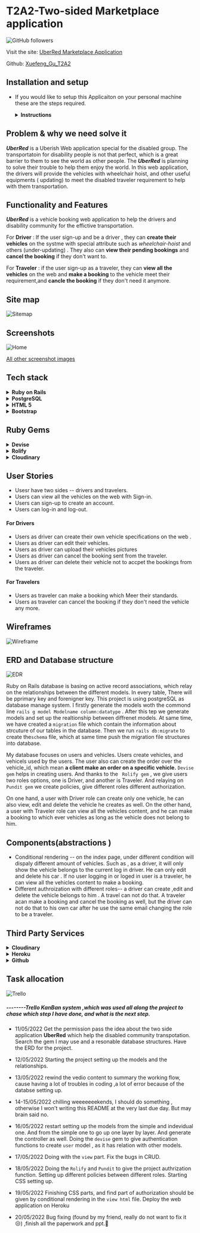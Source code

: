 # T2A2-Two-sided Marketplace application

![GitHub followers](https://img.shields.io/github/followers/alexleybourne?style=flat&logo=github)

Visit the site: [UberRed Marketplace Application](https://infinite-atoll-55873.herokuapp.com/)

Github: [Xuefeng_Gu_T2A2](https://github.com/LesLes1992/Xuefeng_Gu_T2A2)

## Installation and setup

- If you would like to setup this Applicaiton on your personal machine these are the steps required.

  <details>
  	<summary>
  		<b> Instructions </b>
  	</summary>


  -   fork and clone
  -   bundle install
  -   update  `config/database.yml`  with your postgresql username & password
  -   update  `config/credentials.yml`  with your cloudinary api key. In order to decrypt the file to edit, type  `EDITOR='code --wait' rails credentials:edit`  into your command line.
  -   `rails db:setup`  - setup the database
  -   `rails db:schema:load`  - load the schema for the database
  -   `rails db:seed`  - load the items into the database
  -   `rails s`  to run the server


## Problem & why we need solve it

_**UberRed**_  is a Uberish Web application special for the disabled group. The transportatoin for disability people is not that perfect, which is a great barrier to them to see the world as other people. The _**UberRed**_  is planning to solve their trouble to help them enjoy the world. In this web application, the drivers will provide the vehicles with wheelchair hoist, and other useful equipments ( updating) to meet the disabled traveler requirement to help with them transportation. 

## Functionality and Features

_**UberRed**_ is a vehicle booking web application to help the drivers and disability community for the effictive transportation.

For **Driver** : If the user sign-up and be a driver , they can **create their vehicles** on the systme with special attribute such as *wheelchair-hoist* and others (under-updating) . They also can **view their pending bookings**  and **cancel the booking** if they don't want to.

For **Traveler** : if the user sign-up as a traveler, they can **view all the vehicles** on the web and **make a booking** to the vehicle meet their requirement,and **cancle the booking** if they don't need it anymore. 

## Site map

![Sitemap](/Users/leslie/Desktop/Coder-Assignment/term_2/Xuefeng_Gu_T2A2/docs/Sitemap.png)

## Screenshots

![Home](/Users/leslie/Desktop/Coder-Assignment/term_2/Xuefeng_Gu_T2A2/docs/screenshot/Home.png)



[All other screenshot images](/Users/leslie/Desktop/Coder-Assignment/term_2/Xuefeng_Gu_T2A2/docs/screenshot)

## Tech stack

<details>
	<summary>
		<b> Ruby on Rails </b>
	</summary>

Ruby on Rails, or Rails, is a server-side web application framework written in Ruby under the MIT License. Rails is a model–view–controller framework, providing default structures for a database, a web service, and web pages
	
[Ruby on Rails](https://guides.rubyonrails.org/)

[Ruby](https://ruby-doc.org)

</details>

<details>
	<summary>
		<b> PostgreSQL </b>
	</summary>

PostgreSQL is a free and open-source relational database management system emphasizing extensibility and technical standards compliance built on the SQL language. It is designed to handle a range of workloads, from single machines to data warehouses or Web services with many concurrent users.
	
[PostgreSQL](https://www.postgresql.org)

</details>

<details>
	<summary>
		<b> HTML 5 </b>
	</summary>
HTML5 is a software solution stack that defines the properties and behaviors of web page content by implementing a markup based pattern to it. HTML5 is the fifth and current major version of HTML, and subsumes XHTML. HTML was used for our web front end.
	
[HTML5](https://developer.mozilla.org/en-US/docs/Web/Guide/HTML/HTML5)
</details>

<details>
	<summary>
		<b> Bootstrap</b>
	</summary>
Bootstrap, the world’s most popular framework for building responsive, mobile-first sites. Bootstrap was used for all styling and interactive components on the site. Bootstrap was used for its ease of use, aesthetic appeal, numerous components, JS integrations and responsive first properties. Bootstrap speeds up front end development immensely.

[Bootstrap](https://getbootstrap.com)

</details>

## Ruby Gems

 <details>
	<summary>
		<b> Devise </b>
	</summary>
Devise is used for user authentication. Everything from Login, Sessions, Secure passwords and more.

[Devise Gem](https://rubygems.org/gems/devise/versions/4.2.0)
</details>

<details>
	<summary>
		<b> Rolify </b>
	</summary>
Rolify was first originally used in this Appliction for user Authorisation. However it was conflicting with Heroku, resulting in it being uninstalled. Users are now all Authorised by their user id. Many actions will only go through if they are signed in with devise and their current user id matches the resources attached user id.

[Rolify Gem](https://rubygems.org/gems/rolify)
</details>

<details>
	<summary>
		<b> Cloudinary </b>
	</summary>
The Cloudinary gem is used for the integration of the 3rd party service cloudinary. This is used for image uploads through the applicaiton.

[Cloudinary Gem](https://rubygems.org/gems/cloudinary)

</details>

## User Stories

- Usesr have two sides -- drivers and travelers.
- Users can view all the vehicles on the web with Sign-in.
- Users can sign-up to create an account.
- Users can log-in and log-out.

#### For Drivers

- Users as driver can create their own vehicle specifications on the web .
- Users as driver can edit their vehicles.
- Users as driver can upload their vehicles pictures
- Users as driver can cancel the booking sent from the traveler.
- Users as driver can delete their vehicle not to accpet the bookings from the traveler.

#### For Travelers

- Users as traveler can make a booking which Meer their standards.
- Users as traveler can cancel the booking if they don't need the vehicle any more.

## Wireframes

![Wireframe](/Users/leslie/Desktop/Coder-Assignment/term_2/Xuefeng_Gu_T2A2/docs/Wireframe.png)

## ERD and Database structure

![EDR](/Users/leslie/Desktop/Coder-Assignment/term_2/Xuefeng_Gu_T2A2/docs/EDR.png)



Ruby on Rails database is basing on active record associations, which relay on the relationships between the different models. In every table, There will be pprimary key and forenigner key. This project is using postgreSQL as database manage system. I firstly generate the models woth the commond line ``rails g model Modelname column:datatype`` . After this tep we generate models and set up the realtionship between diffrenet models. At same time, we have created a ``migration`` file which contain the information about strcuture of our tables in the database. Then we run ``rails db:migrate`` to create the``schema`` file, which at same time push the migration file structures into database.

My database focuses on users and vehicles. Users create vehicles, and vehicels used by the users. The user also can create the order over the vehicle_id, which mean **a client make an order on a specific vehicle.** ``Devise gem`` helps in creating users. And thanks to the ``	Rolify gem`` , we give users  two roles options, one is Driver, and another is Traveler. And relaying on ``Pundit gem`` we create policies, give different roles different authorization.

On one hand, a user with Driver role can create only one vehicle, he can also view, edit and delete the vehicle he creates as well. On the other hand, a user with Traveler role can view all the vehicles content, and he can make a booking to which ever vehicles as long as the vehicle does not belong to him.

## Components(abstractions )

- Conditional rendering -- on the index page, under different condition will dispaly different amount of vehicles. Such as , as a driver, it will only show the vehicle belongs to the current log in driver. He can only edit and delete his car . If no user logging in or loged in user is a traveler, he can view all the vehicles content to make a booking. 
- Different authroization with different roles-- a driver can create ,edit and delete the vehicle belongs to him . A travel can not do that. A traveler acan make a booking and cancel the booking as well, but the driver can not do that to his own car after he use the same email changing the role to be a traveler.

## Third Party Services

<details>
	<summary>
		<b> Cloudinary </b>
	</summary>
Cloudinary is a image cloud hosting service that allows you to off-load the tasks of uploading and handling image assests. Cloudinary dynamically optimises your content and delivers it in a fast and efficient manner. 

[Cloudinary](https://cloudinary.com/)

</details>

<details>
	<summary>
		<b> Heroku </b>
	</summary>
Heroku is a container-based cloud Platform as a Service (PaaS). Developers use Heroku to deploy, manage, and scale modern apps. This Appliction makes use of Heroku's free service model for small projects. Heorku also streamlines deployment through its Git integration allowing updates to easily be pushed to Heroku as you would any other remote git repository.

[Heorku](https://www.heroku.com/home)

</details>

<details>
	<summary>
		<b> Github</b>
	</summary>
Last but not least it Github, a developers best friend. GitHub is a website and cloud-based service that helps developers store and manage their code, as well as track and control changes to their code.

[Github](https://github.com/)

</details>

## Task allocation

![Trello](/Users/leslie/Desktop/Coder-Assignment/term_2/Xuefeng_Gu_T2A2/docs/Trello.png)

##### --------Trello KanBan system ,which was used all along the project to chase which  step I have done, and what is the next step.

- 11/05/2022 Get the permission pass the idea about the two side application **UberRed** which help the disabled community transpotation.  Search the gem I may use and a resonable database structures. Have the ERD for the project.

- 12/05/2022 Starting the project setting up the models and the relationships.

- 13/05/2022 rewind the vedio content to summary the working flow, cause having a lot of troubles in coding ,a lot of error because of the databse setting up.

- 14-15/05/2022 chilling weeeeeeekends, I should do something , otherwise I won't writing this README at the very last due day. But may brain said no.

- 16/05/2022 restart setting up the models from the simple and indevidual one. And from the simple one to go up one layer by layer. And generate the controller as well. Doing the ``devise`` gem to give authentication functions to create ``user`` model , as it has relation with other models. 

- 17/05/2022 Doing with the ``view`` part. Fix the bugs in CRUD. 

- 18/05/2022 Doing the ``Rolify`` and ``Pundit`` to give the project authrization function. Setting up different policies between different roles. Starting CSS setting up.

- 19/05/2022 Finishing  CSS  parts, and find part of authorization should be given by conditional rendering in the ``view html`` file. Deploy the web application on Heroku 

- 20/05/2022 Bug fixing (found by my friend, really do not want to fix it  :unamused:) ,finish all the paperwork and ppt.:tada:









